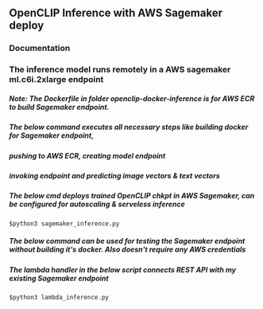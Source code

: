 ## OpenCLIP Inference with AWS Sagemaker deploy ##


### Documentation ###

### The inference model runs remotely in a AWS sagemaker ml.c6i.2xlarge endpoint ###

##### Note: The Dockerfile in folder openclip-docker-inference is for AWS ECR to build Sagemaker endpoint. #####
##### The below command executes all necessary steps like building docker for Sagemaker endpoint, #####
##### pushing to AWS ECR, creating model endpoint #####
##### invoking endpoint and predicting image vectors & text vectors #####
##### The below cmd deploys trained OpenCLIP chkpt in AWS Sagemaker, can be configured for autoscaling & serveless inference #####

```
$python3 sagemaker_inference.py
```

##### The below command can be used for testing the Sagemaker endpoint without building it's docker. Also doesn't require any AWS credentials #####
##### The lambda handler in the below script connects REST API with my existing Sagemaker endpoint ##### 

```
$python3 lambda_inference.py
```

